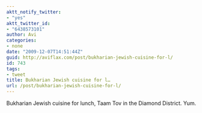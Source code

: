 ```yaml
---
aktt_notify_twitter:
- "yes"
aktt_twitter_id:
- "6438573101"
author: Avi
categories:
- none
date: "2009-12-07T14:51:44Z"
guid: http://aviflax.com/post/bukharian-jewish-cuisine-for-l/
id: 743
tags:
- tweet
title: Bukharian Jewish cuisine for l…
url: /post/bukharian-jewish-cuisine-for-l/
---
```

Bukharian Jewish cuisine for lunch, Taam Tov in the Diamond District. Yum.